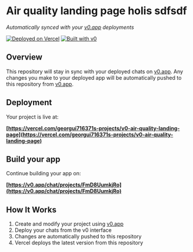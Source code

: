 # Air quality landing page holis sdfsdf

*Automatically synced with your [v0.app](https://v0.app) deployments*

[![Deployed on Vercel](https://img.shields.io/badge/Deployed%20on-Vercel-black?style=for-the-badge&logo=vercel)](https://vercel.com/georgui716371s-projects/v0-air-quality-landing-page)
[![Built with v0](https://img.shields.io/badge/Built%20with-v0.app-black?style=for-the-badge)](https://v0.app/chat/projects/FmD8UumkjRo)

## Overview

This repository will stay in sync with your deployed chats on [v0.app](https://v0.app).
Any changes you make to your deployed app will be automatically pushed to this repository from [v0.app](https://v0.app).

## Deployment

Your project is live at:

**[https://vercel.com/georgui716371s-projects/v0-air-quality-landing-page](https://vercel.com/georgui716371s-projects/v0-air-quality-landing-page)**

## Build your app

Continue building your app on:

**[https://v0.app/chat/projects/FmD8UumkjRo](https://v0.app/chat/projects/FmD8UumkjRo)**

## How It Works

1. Create and modify your project using [v0.app](https://v0.app)
2. Deploy your chats from the v0 interface
3. Changes are automatically pushed to this repository
4. Vercel deploys the latest version from this repository
